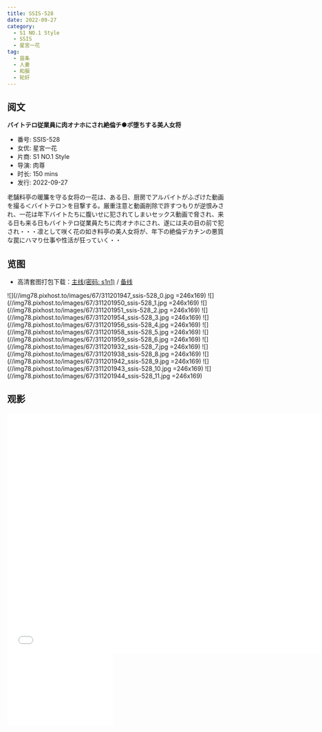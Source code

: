 ```yaml
---
title: SSIS-528
date: 2022-09-27
category:
  - S1 NO.1 Style
  - SSIS
  - 星宮一花
tag:
  - 苗条
  - 人妻
  - 和服
  - 轮奸
---
```


## 阅文

**バイトテロ従業員に肉オナホにされ絶倫チ●ポ堕ちする美人女将**

* 番号: SSIS-528
* 女优: 星宮一花
* 片商: S1 NO.1 Style
* 导演: 肉尊
* 时长: 150 mins
* 发行: 2022-09-27

老舗料亭の暖簾を守る女将の一花は、ある日、厨房でアルバイトがふざけた動画を撮る＜バイトテロ＞を目撃する。厳重注意と動画削除で許すつもりが逆恨みされ、一花は年下バイトたちに腹いせに犯されてしまいセックス動画で脅され、来る日も来る日もバイトテロ従業員たちに肉オナホにされ、遂には夫の目の前で犯され・・・凛として咲く花の如き料亭の美人女将が、年下の絶倫デカチンの悪質な罠にハマり仕事や性活が狂っていく・・

## 览图

* 高清套图打包下载：[主线(密码: s1n1)](//url87.ctfile.com/f/37076987-691516148-ab4e02?p=s1n1) / [备线](//pixhost.to/gallery/9rmLZ/download)

![](//img78.pixhost.to/images/67/311201947_ssis-528_0.jpg =246x169)
![](//img78.pixhost.to/images/67/311201950_ssis-528_1.jpg =246x169)
![](//img78.pixhost.to/images/67/311201951_ssis-528_2.jpg =246x169)
![](//img78.pixhost.to/images/67/311201954_ssis-528_3.jpg =246x169)
![](//img78.pixhost.to/images/67/311201956_ssis-528_4.jpg =246x169)
![](//img78.pixhost.to/images/67/311201958_ssis-528_5.jpg =246x169)
![](//img78.pixhost.to/images/67/311201959_ssis-528_6.jpg =246x169)
![](//img78.pixhost.to/images/67/311201932_ssis-528_7.jpg =246x169)
![](//img78.pixhost.to/images/67/311201938_ssis-528_8.jpg =246x169)
![](//img78.pixhost.to/images/67/311201942_ssis-528_9.jpg =246x169)
![](//img78.pixhost.to/images/67/311201943_ssis-528_10.jpg =246x169)
![](//img78.pixhost.to/images/67/311201944_ssis-528_11.jpg =246x169)

## 观影

<iframe width="740" height="560" src="//dood.wf/e/npg7dd3uwri2f7hyw4yx616793w0l5ke" scrolling="no" frameborder="0" allowfullscreen="true"></iframe>

<iframe width="246" height="169" src="//dood.wf/e/yi5636pmrf3kpr80t3ttyuq36vl26lt5" scrolling="no" frameborder="0" allowfullscreen="true"></iframe>